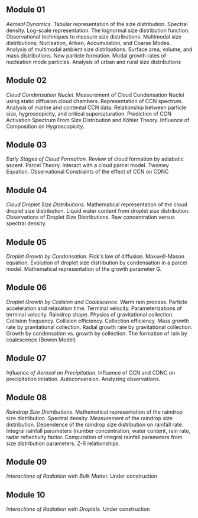 ## Module 01
*Aerosol Dynamics.* Tabular representation of the size distribution. Spectral density. Log-scale representation. The lognormal size distribution function. Observational techniques to measure size distributions. Multimodal size distributions; Nucleation, Aitken, Accumulation, and Coarse Modes. Analysis of multimodal ambient size distributions. Surface area, volume, and mass distributions. New particle formation. Modal growth rates of nucleation mode particles. Analysis of urban and rural size distributions
## Module 02
*Cloud Condensation Nuclei.* Measurement of Cloud Condensation Nuclei using static diffusion cloud chambers. Representation of CCN spectrum. Analysis of marine and contental CCN data. Relationship between particle size, hygroscopicity, and critical supersaturation. Prediction of CCN Activation Spectrum From Size Distribution and Köhler Theory. Influence of Composition on Hygroscopicity.
## Module 03
*Early Stages of Cloud Formation.* Review of cloud formation by adiabatic ascent. Parcel Theory. Interact with a cloud parcel model. Twomey Equation. Observational Constraints of the effect of CCN on CDNC
## Module 04
*Cloud Droplet Size Distributions.* Mathematical representation of the cloud droplet size distribution. Liquid water content from droplet size distribution.  Observations of Droplet Size Distributions. Raw concentration versus spectral density.
## Module 05
*Droplet Growth by Condensation.* Fick's law of diffusion. Maxwell-Mason equation. Evolution of droplet size distribution by condensation in a parcel model. Mathematical representation of the growth parameter G.
## Module 06
*Droplet Growth by Collision and Coalescence.* Warm rain process. Particle acceleration and relaxation time. Terminal velocity. Parameterizations of terminal velocity. Raindrop shape. Physics of gravitational collection. Collision frequency. Collision efficiency. Collection efficiency. Mass growth rate by gravitational collection. Radial growth rate by gravitational collection. Growth by condensation vs. growth by collection. The formation of rain by coalescence (Bowen Model)
## Module 07
*Influence of Aerosol on Precipitation.* Influence of CCN and CDNC on precipitation initation. Autoconversion. Analyzing observations.
## Module 08
*Raindrop Size Distributions.* Mathematical representation of the raindrop size distribution. Spectral density. Measurement of the raindrop size distribution. Dependence of the raindrop size distribution on rainfall rate. Integral rainfall parameters (number concentration, water content, rain rate, radar reflectivity factor. Computation of integral rainfall parameters from size distribution parameters. Z-R relationships.
## Module 09
*Interactions of Radiation with Bulk Matter.* Under construction
## Module 10
*Interactions of Radiation with Droplets.* Under construction